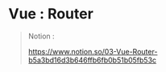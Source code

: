 # Vue : Router

> Notion : 
>
> https://www.notion.so/03-Vue-Router-b5a3bd16d3b646ffb6fb0b51b05fb53c

